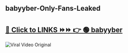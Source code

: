 
 ## babyyber-Only-Fans-Leaked

# <h2><a href="https://clipsfans.com/babyyber&ref=git">🔗 Click to LINKS ⏩⏩ 👉 🟢 babyyber </a></h2>

<a href="https://clipsfans.com/babyyber&ref=git" rel="nofollow" data-target="animated-image.originalLink"><img src="https://i.ibb.co.com/xMMVF88/686577567.gif" alt="Viral Video Original" style="max-width: 100%; display: inline-block;" data-target="animated-image.originalImage"></a>
